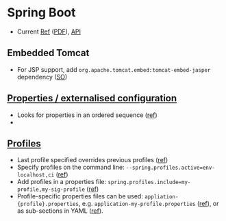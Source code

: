 # Spring Boot

* Current [Ref](http://docs.spring.io/spring-boot/docs/current/reference/htmlsingle/)
          ([PDF](http://docs.spring.io/spring-boot/docs/current/reference/pdf/spring-boot-reference.pdf)),
          [API](http://docs.spring.io/spring-boot/docs/current/api/index.html)

## Embedded Tomcat

* For JSP support, add `org.apache.tomcat.embed:tomcat-embed-jasper` dependency ([SO](http://stackoverflow.com/a/20602011/125246))

## [Properties / externalised configuration](http://docs.spring.io/spring-boot/docs/current/reference/htmlsingle/#boot-features-external-config)

* Looks for properties in an ordered sequence ([ref](http://docs.spring.io/spring-boot/docs/current/reference/htmlsingle/#boot-features-external-config))
* 

## [Profiles](http://docs.spring.io/spring-boot/docs/current/reference/htmlsingle/#boot-features-profiles)

* Last profile specified overrides previous profiles ([ref]())
* Specify profiles on the command line: `--spring.profiles.active=env-localhost,ci` ([ref](http://docs.spring.io/spring-boot/docs/current/reference/htmlsingle/#boot-features-profiles))
* Add profiles in a properties file: `spring.profiles.include=my-profile,my-sig-profile` ([ref](http://docs.spring.io/spring-boot/docs/current/reference/htmlsingle/#boot-features-adding-active-profiles))
* Profile-specific properties files can be used: `appliation-{profile}.properties`, e.g. `application-my-profile.properties` ([ref](http://docs.spring.io/spring-boot/docs/current/reference/htmlsingle/#boot-features-external-config-profile-specific-properties)), or as sub-sections in YAML ([ref](http://docs.spring.io/spring-boot/docs/current/reference/htmlsingle/#boot-features-external-config-multi-profile-yaml)).
